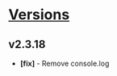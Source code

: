 # [Versions](https://github.com/Tracktor/design-system/releases)

## v2.3.18
- **[fix]** - Remove console.log
